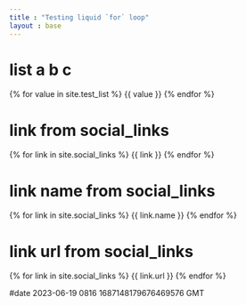 ```yaml
---
title : "Testing liquid `for` loop"
layout : base
---
```


# list a b c

{% for value in site.test_list %}
{{ value }}
{% endfor %}


# link from social_links

{% for link in site.social_links %}
{{ link }}
{% endfor %}

# link name from social_links

{% for link in site.social_links %}
{{ link.name }}
{% endfor %}

# link url from social_links

{% for link in site.social_links %}
{{ link.url }}
{% endfor %}


#date 2023-06-19 0816 1687148179676469576 GMT

